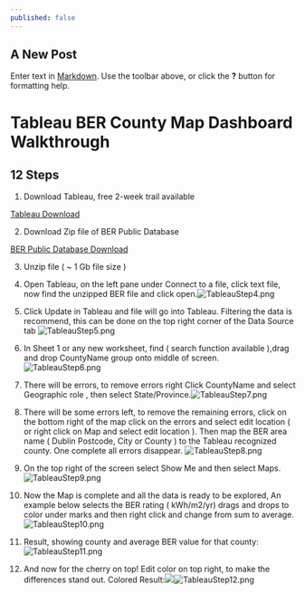 ```yaml
---
published: false
---
```

## A New Post

Enter text in [Markdown](http://daringfireball.net/projects/markdown/). Use the toolbar above, or click the **?** button for formatting help.

# Tableau BER County Map Dashboard Walkthrough
## 12 Steps
1.	Download Tableau, free 2-week trail available
	
[Tableau Download](https://www.tableau.com/en-gb/trial/tableau-software) 

2.	Download Zip file of BER Public Database 

[BER Public Database Download](https://ndber.seai.ie/BERResearchTool/ber/search.aspx)

3.	Unzip file ( ~ 1 Gb file size )

4.	Open Tableau, on the left pane under Connect to a file, click text file, now find the unzipped BER file and click open.![TableauStep4.png]({{site.baseurl}}/_posts/TableauStep4.png)

5.	Click Update in Tableau and file will go into Tableau. Filtering the data is recommend, this can be done on the top right corner of the Data Source tab ![TableauStep5.png]({{site.baseurl}}/_posts/TableauStep5.png)

6.	In Sheet 1 or any new worksheet, find ( search function available ),drag and drop CountyName group onto middle of screen. ![TableauStep6.png]({{site.baseurl}}/_posts/TableauStep6.png)

7.	There will be errors, to remove errors right Click CountyName and select Geographic role , then select State/Province.![TableauStep7.png]({{site.baseurl}}/_posts/TableauStep7.png)
  
8.	There will be some errors left, to remove the remaining errors, click on the bottom right of the map click on the errors and select edit location ( or right click on Map and select edit location ). Then map the BER area name ( Dublin Postcode, City or County ) to the Tableau recognized county. One complete all errors disappear. ![TableauStep8.png]({{site.baseurl}}/_posts/TableauStep8.png)

9.	On the top right of the screen select Show Me and then select Maps. ![TableauStep9.png]({{site.baseurl}}/_posts/TableauStep9.png)

10.	Now the Map is complete and all the data is ready to be explored, An example below selects the BER rating ( kWh/m2/yr) drags and drops to color under marks and then right click and change from sum to average.![TableauStep10.png]({{site.baseurl}}/_posts/TableauStep10.png)

11.	Result, showing county and average BER value for that county:![TableauStep11.png]({{site.baseurl}}/_posts/TableauStep11.png)

12.	And now for the cherry on top! Edit color on top right, to make the differences stand out. Colored Result:![]({{site.baseurl}}/_posts/TableauStep12.png)![TableauStep12.png]({{site.baseurl}}/_posts/TableauStep12.png)

